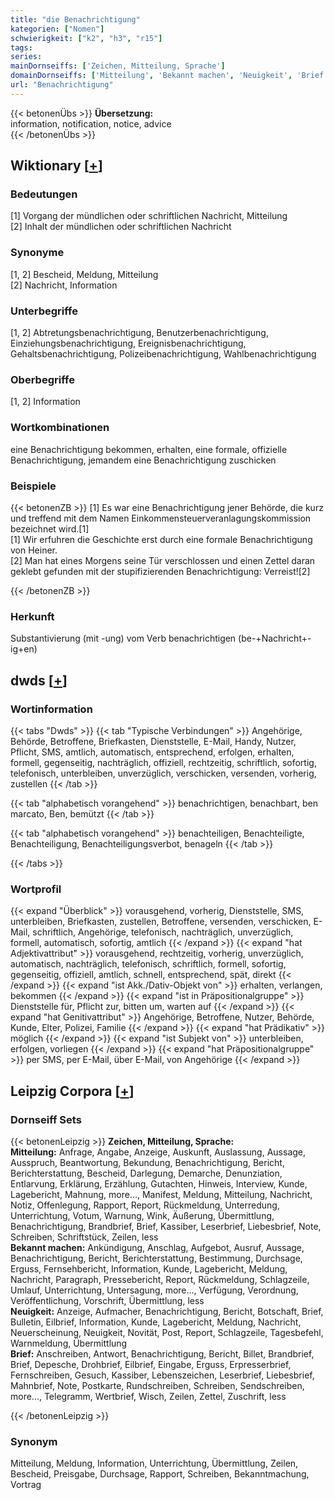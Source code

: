 ```yaml
---
title: "die Benachrichtigung"
kategorien: ["Nomen"]
schwierigkeit: ["k2", "h3", "r15"]
tags:
series:
mainDornseiffs: ['Zeichen, Mitteilung, Sprache']
domainDornseiffs: ['Mitteilung', 'Bekannt machen', 'Neuigkeit', 'Brief']
url: "Benachrichtigung"
---
```


{{< betonenÜbs >}}
**Übersetzung:**  
information, notification, notice, advice  
{{< /betonenÜbs >}}

## Wiktionary [[+](https://de.wiktionary.org/wiki/Benachrichtigung)]

### Bedeutungen
[1] Vorgang der mündlichen oder schriftlichen Nachricht, Mitteilung  
[2] Inhalt der mündlichen oder schriftlichen Nachricht  

### Synonyme
[1, 2] Bescheid, Meldung, Mitteilung  
[2] Nachricht, Information  

### Unterbegriffe
[1, 2] Abtretungsbenachrichtigung, Benutzerbenachrichtigung, Einziehungsbenachrichtigung, Ereignisbenachrichtigung, Gehaltsbenachrichtigung, Polizeibenachrichtigung, Wahlbenachrichtigung  

### Oberbegriffe
[1, 2] Information  

### Wortkombinationen
eine Benachrichtigung bekommen, erhalten, eine formale, offizielle Benachrichtigung, jemandem eine Benachrichtigung zuschicken  

### Beispiele
{{< betonenZB >}}
[1] Es war eine Benachrichtigung jener Behörde, die kurz und treffend mit dem Namen Einkommensteuerveranlagungskommission bezeichnet wird.[1]  
[1] Wir erfuhren die Geschichte erst durch eine formale Benachrichtigung von Heiner.  
[2] Man hat eines Morgens seine Tür verschlossen und einen Zettel daran geklebt gefunden mit der stupifizierenden Benachrichtigung: Verreist![2]  

{{< /betonenZB >}}
### Herkunft
Substantivierung (mit -ung) vom Verb benachrichtigen (be-+Nachricht+-ig+en)  



## dwds [[+](https://www.dwds.de/wb/Benachrichtigung)]

### Wortinformation
{{< tabs "Dwds" >}}
{{< tab "Typische Verbindungen" >}}
Angehörige, Behörde, Betroffene, Briefkasten, Dienststelle, E-Mail, Handy, Nutzer, Pflicht, SMS, amtlich, automatisch, entsprechend, erfolgen, erhalten, formell, gegenseitig, nachträglich, offiziell, rechtzeitig, schriftlich, sofortig, telefonisch, unterbleiben, unverzüglich, verschicken, versenden, vorherig, zustellen
{{< /tab >}}

{{< tab "alphabetisch vorangehend" >}}
benachrichtigen, benachbart, ben marcato, Ben, bemützt
{{< /tab >}}

{{< tab "alphabetisch vorangehend" >}}
benachteiligen, Benachteiligte, Benachteiligung, Benachteiligungsverbot, benageln
{{< /tab >}}

{{< /tabs >}}

### Wortprofil
{{< expand "Überblick" >}} vorausgehend, vorherig, Dienststelle, SMS, unterbleiben, Briefkasten, zustellen, Betroffene, versenden, verschicken, E-Mail, schriftlich, Angehörige, telefonisch, nachträglich, unverzüglich, formell, automatisch, sofortig, amtlich {{< /expand >}}
{{< expand "hat Adjektivattribut" >}} vorausgehend, rechtzeitig, vorherig, unverzüglich, automatisch, nachträglich, telefonisch, schriftlich, formell, sofortig, gegenseitig, offiziell, amtlich, schnell, entsprechend, spät, direkt {{< /expand >}}
{{< expand "ist Akk./Dativ-Objekt von" >}} erhalten, verlangen, bekommen {{< /expand >}}
{{< expand "ist in Präpositionalgruppe" >}} Dienststelle für, Pflicht zur, bitten um, warten auf {{< /expand >}}
{{< expand "hat Genitivattribut" >}} Angehörige, Betroffene, Nutzer, Behörde, Kunde, Elter, Polizei, Familie {{< /expand >}}
{{< expand "hat Prädikativ" >}} möglich {{< /expand >}}
{{< expand "ist Subjekt von" >}} unterbleiben, erfolgen, vorliegen {{< /expand >}}
{{< expand "hat Präpositionalgruppe" >}} per SMS, per E-Mail, über E-Mail, von Angehörige {{< /expand >}}

## Leipzig Corpora [[+](https://corpora.uni-leipzig.de/en/res?word=Benachrichtigung&corpusId=deu_newscrawl-public_2018)]

### Dornseiff Sets
{{< betonenLeipzig >}}
**Zeichen, Mitteilung, Sprache:**  
**Mitteilung:** Anfrage, Angabe, Anzeige, Auskunft, Auslassung, Aussage, Ausspruch, Beantwortung, Bekundung, Benachrichtigung, Bericht, Berichterstattung, Bescheid, Darlegung, Demarche, Denunziation, Entlarvung, Erklärung, Erzählung, Gutachten, Hinweis, Interview, Kunde, Lagebericht, Mahnung, more..., Manifest, Meldung, Mitteilung, Nachricht, Notiz, Offenlegung, Rapport, Report, Rückmeldung, Unterredung, Unterrichtung, Votum, Warnung, Wink, Äußerung, Übermittlung, Benachrichtigung, Brandbrief, Brief, Kassiber, Leserbrief, Liebesbrief, Note, Schreiben, Schriftstück, Zeilen, less  
**Bekannt machen:** Ankündigung, Anschlag, Aufgebot, Ausruf, Aussage, Benachrichtigung, Bericht, Berichterstattung, Bestimmung, Durchsage, Erguss, Fernsehbericht, Information, Kunde, Lagebericht, Meldung, Nachricht, Paragraph, Pressebericht, Report, Rückmeldung, Schlagzeile, Umlauf, Unterrichtung, Untersagung, more..., Verfügung, Verordnung, Veröffentlichung, Vorschrift, Übermittlung, less  
**Neuigkeit:** Anzeige, Aufmacher, Benachrichtigung, Bericht, Botschaft, Brief, Bulletin, Eilbrief, Information, Kunde, Lagebericht, Meldung, Nachricht, Neuerscheinung, Neuigkeit, Novität, Post, Report, Schlagzeile, Tagesbefehl, Warnmeldung, Übermittlung  
**Brief:** Anschreiben, Antwort, Benachrichtigung, Bericht, Billet, Brandbrief, Brief, Depesche, Drohbrief, Eilbrief, Eingabe, Erguss, Erpresserbrief, Fernschreiben, Gesuch, Kassiber, Lebenszeichen, Leserbrief, Liebesbrief, Mahnbrief, Note, Postkarte, Rundschreiben, Schreiben, Sendschreiben, more..., Telegramm, Wertbrief, Wisch, Zeilen, Zettel, Zuschrift, less  

{{< /betonenLeipzig >}}

### Synonym
Mitteilung, Meldung, Information, Unterrichtung, Übermittlung, Zeilen, Bescheid, Preisgabe, Durchsage, Rapport, Schreiben, Bekanntmachung, Vortrag

